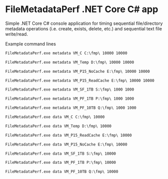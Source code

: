# FileMetadataPerf .NET Core C# app

Simple .NET Core C# console application for timing sequential file/directory metadata operations (i.e. create, exists, delete, etc.) and sequential text file write/read.

Example command lines

```cmd
FileMetadataPerf.exe metadata VM_C C:\fmp\ 10000 10000

FileMetadataPerf.exe metadata VM_Temp D:\fmp\ 10000 10000

FileMetadataPerf.exe metadata VM_P15_NoCache E:\fmp\ 10000 10000

FileMetadataPerf.exe metadata VM_P15_ReadCache E:\fmp\ 10000 10000

FileMetadataPerf.exe metadata VM_SF_1TB S:\fmp\ 1000 1000

FileMetadataPerf.exe metadata VM_PF_1TB P:\fmp\ 1000 1000

FileMetadataPerf.exe metadata VM_PF_10TB Q:\fmp\ 1000 1000

FileMetadataPerf.exe data VM_C C:\fmp\ 10000

FileMetadataPerf.exe data VM_Temp D:\fmp\ 10000

FileMetadataPerf.exe data VM_P15_ReadCache E:\fmp\ 10000

FileMetadataPerf.exe data VM_P15_NoCache E:\fmp\ 10000

FileMetadataPerf.exe data VM_SF_1TB S:\fmp\ 10000

FileMetadataPerf.exe data VM_PF_1TB P:\fmp\ 10000

FileMetadataPerf.exe data VM_PF_10TB Q:\fmp\ 10000
```


